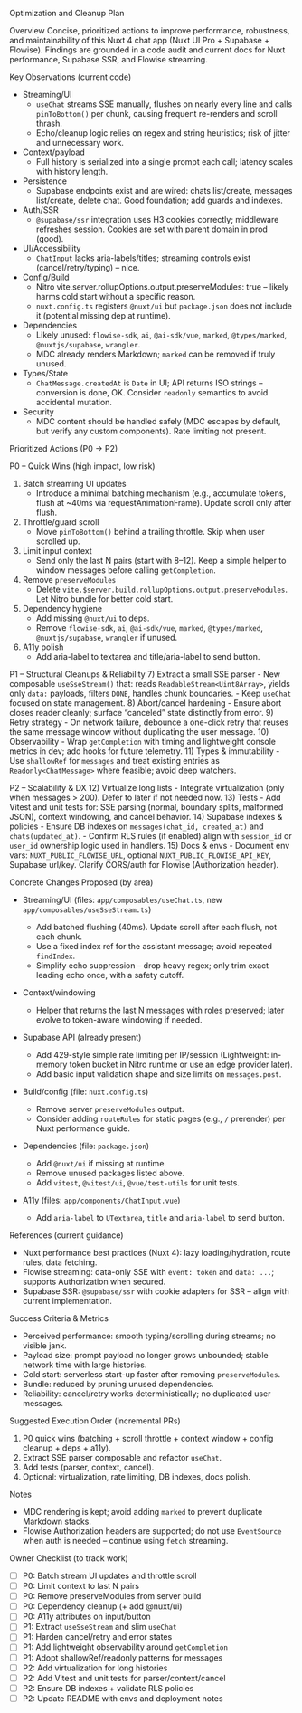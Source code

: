 Optimization and Cleanup Plan

Overview
Concise, prioritized actions to improve performance, robustness, and maintainability of this Nuxt 4 chat app (Nuxt UI Pro + Supabase + Flowise). Findings are grounded in a code audit and current docs for Nuxt performance, Supabase SSR, and Flowise streaming.

Key Observations (current code)
- Streaming/UI
	- `useChat` streams SSE manually, flushes on nearly every line and calls `pinToBottom()` per chunk, causing frequent re-renders and scroll thrash.
	- Echo/cleanup logic relies on regex and string heuristics; risk of jitter and unnecessary work.
- Context/payload
	- Full history is serialized into a single prompt each call; latency scales with history length.
- Persistence
	- Supabase endpoints exist and are wired: chats list/create, messages list/create, delete chat. Good foundation; add guards and indexes.
- Auth/SSR
	- `@supabase/ssr` integration uses H3 cookies correctly; middleware refreshes session. Cookies are set with parent domain in prod (good).
- UI/Accessibility
	- `ChatInput` lacks aria-labels/titles; streaming controls exist (cancel/retry/typing) – nice.
- Config/Build
	- Nitro vite.server.rollupOptions.output.preserveModules: true – likely harms cold start without a specific reason.
	- `nuxt.config.ts` registers `@nuxt/ui` but `package.json` does not include it (potential missing dep at runtime).
- Dependencies
	- Likely unused: `flowise-sdk`, `ai`, `@ai-sdk/vue`, `marked`, `@types/marked`, `@nuxtjs/supabase`, `wrangler`.
	- MDC already renders Markdown; `marked` can be removed if truly unused.
- Types/State
	- `ChatMessage.createdAt` is `Date` in UI; API returns ISO strings – conversion is done, OK. Consider `readonly` semantics to avoid accidental mutation.
- Security
	- MDC content should be handled safely (MDC escapes by default, but verify any custom components). Rate limiting not present.

Prioritized Actions (P0 → P2)

P0 – Quick Wins (high impact, low risk)
1) Batch streaming UI updates
	 - Introduce a minimal batching mechanism (e.g., accumulate tokens, flush at ~40ms via requestAnimationFrame). Update scroll only after flush.
2) Throttle/guard scroll
	 - Move `pinToBottom()` behind a trailing throttle. Skip when user scrolled up.
3) Limit input context
	 - Send only the last N pairs (start with 8–12). Keep a simple helper to window messages before calling `getCompletion`.
4) Remove `preserveModules`
	 - Delete `vite.$server.build.rollupOptions.output.preserveModules`. Let Nitro bundle for better cold start.
5) Dependency hygiene
	 - Add missing `@nuxt/ui` to deps.
	 - Remove `flowise-sdk`, `ai`, `@ai-sdk/vue`, `marked`, `@types/marked`, `@nuxtjs/supabase`, `wrangler` if unused.
6) A11y polish
	 - Add aria-label to textarea and title/aria-label to send button.

P1 – Structural Cleanups & Reliability
7) Extract a small SSE parser
	 - New composable `useSseStream()` that: reads `ReadableStream<Uint8Array>`, yields only `data:` payloads, filters `DONE`, handles chunk boundaries.
	 - Keep `useChat` focused on state management.
8) Abort/cancel hardening
	 - Ensure abort closes reader cleanly; surface “canceled” state distinctly from error.
9) Retry strategy
	 - On network failure, debounce a one-click retry that reuses the same message window without duplicating the user message.
10) Observability
	 - Wrap `getCompletion` with timing and lightweight console metrics in dev; add hooks for future telemetry.
11) Types & immutability
	 - Use `shallowRef` for `messages` and treat existing entries as `Readonly<ChatMessage>` where feasible; avoid deep watchers.

P2 – Scalability & DX
12) Virtualize long lists
	 - Integrate virtualization (only when messages > 200). Defer to later if not needed now.
13) Tests
	 - Add Vitest and unit tests for: SSE parsing (normal, boundary splits, malformed JSON), context windowing, and cancel behavior.
14) Supabase indexes & policies
	 - Ensure DB indexes on `messages(chat_id, created_at)` and `chats(updated_at)`.
	 - Confirm RLS rules (if enabled) align with `session_id` or `user_id` ownership logic used in handlers.
15) Docs & envs
	 - Document env vars: `NUXT_PUBLIC_FLOWISE_URL`, optional `NUXT_PUBLIC_FLOWISE_API_KEY`, Supabase url/key. Clarify CORS/auth for Flowise (Authorization header).

Concrete Changes Proposed (by area)
- Streaming/UI (files: `app/composables/useChat.ts`, new `app/composables/useSseStream.ts`)
	- Add batched flushing (40ms). Update scroll after each flush, not each chunk.
	- Use a fixed index ref for the assistant message; avoid repeated `findIndex`.
	- Simplify echo suppression – drop heavy regex; only trim exact leading echo once, with a safety cutoff.

- Context/windowing
	- Helper that returns the last N messages with roles preserved; later evolve to token-aware windowing if needed.

- Supabase API (already present)
	- Add 429-style simple rate limiting per IP/session (Lightweight: in-memory token bucket in Nitro runtime or use an edge provider later).
	- Add basic input validation shape and size limits on `messages.post`.

- Build/config (file: `nuxt.config.ts`)
	- Remove server `preserveModules` output.
	- Consider adding `routeRules` for static pages (e.g., `/` prerender) per Nuxt performance guide.

- Dependencies (file: `package.json`)
	- Add `@nuxt/ui` if missing at runtime.
	- Remove unused packages listed above.
	- Add `vitest`, `@vitest/ui`, `@vue/test-utils` for unit tests.

- A11y (files: `app/components/ChatInput.vue`)
	- Add `aria-label` to `UTextarea`, `title` and `aria-label` to send button.

References (current guidance)
- Nuxt performance best practices (Nuxt 4): lazy loading/hydration, route rules, data fetching.
- Flowise streaming: data-only SSE with `event: token` and `data: ...`; supports Authorization when secured.
- Supabase SSR: `@supabase/ssr` with cookie adapters for SSR – align with current implementation.

Success Criteria & Metrics
- Perceived performance: smooth typing/scrolling during streams; no visible jank.
- Payload size: prompt payload no longer grows unbounded; stable network time with large histories.
- Cold start: serverless start-up faster after removing `preserveModules`.
- Bundle: reduced by pruning unused dependencies.
- Reliability: cancel/retry works deterministically; no duplicated user messages.

Suggested Execution Order (incremental PRs)
1) P0 quick wins (batching + scroll throttle + context window + config cleanup + deps + a11y).
2) Extract SSE parser composable and refactor `useChat`.
3) Add tests (parser, context, cancel).
4) Optional: virtualization, rate limiting, DB indexes, docs polish.

Notes
- MDC rendering is kept; avoid adding `marked` to prevent duplicate Markdown stacks.
- Flowise Authorization headers are supported; do not use `EventSource` when auth is needed – continue using `fetch` streaming.

Owner Checklist (to track work)
- [ ] P0: Batch stream UI updates and throttle scroll
- [ ] P0: Limit context to last N pairs
- [ ] P0: Remove preserveModules from server build
- [ ] P0: Dependency cleanup (+ add @nuxt/ui)
- [ ] P0: A11y attributes on input/button
- [ ] P1: Extract `useSseStream` and slim `useChat`
- [ ] P1: Harden cancel/retry and error states
- [ ] P1: Add lightweight observability around `getCompletion`
- [ ] P1: Adopt shallowRef/readonly patterns for messages
- [ ] P2: Add virtualization for long histories
- [ ] P2: Add Vitest and unit tests for parser/context/cancel
- [ ] P2: Ensure DB indexes + validate RLS policies
- [ ] P2: Update README with envs and deployment notes
